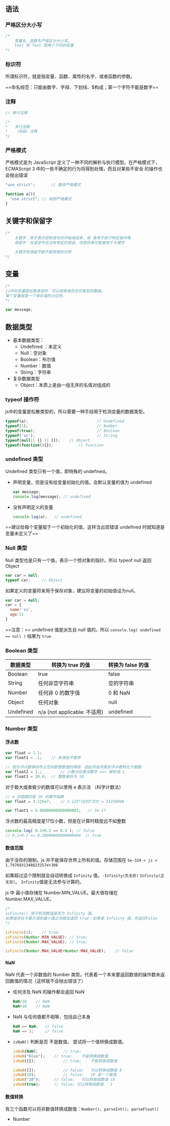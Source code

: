 ## 语法

### 严格区分大小写

```js
/*
	变量名、函数名严格区分大小写。
	text 和 Text 是两个不同的变量
*/
```

### 标识符

所谓标识符，就是指变量、函数、属性的名字，或者函数的参数。

==命名规范：只能由数字、字母、下划线、$构成；第一个字符不能是数字==

### 注释

```js
// 单行注释

/*
*	多行注释
*	（块级）注释
*/
```

### 严格模式

严格模式是为 JavaScript 定义了一种不同的解析与执行模型。在严格模式下，ECMAScript 3 中的一些不确定的行为将得到处理，而且对某些不安全 的操作也会抛出错误

```js
"use strict";		// 整体严格模式

function a(){
  "use strict";	// 局部严格模式
}
```

## 关键字和保留字

```js
/*
	关键字：用于表示控制语句的开始或结束，或 者用于执行特定操作等
	保留字：在语言中还没有特定的用途，但是将来可能被用于关键字
	
	关键字和保留字都不能用做标识符
*/
```

## 变量

```js
/*
js中的变量是松散类型的：可以用来保存任何类型的数据。
每个变量就是一个保存值的占位符。
*/

var message;
```



## 数据类型

+ 基本数据类型：
  + Undefined ：未定义
  + Null：空对象
  + Boolean：布尔值
  + Number：数值
  + String：字符串
+ 复杂数据类型
  + Object：本质上是由一组无序的名值对组成的



### typeof 操作符

js中的变量是松散类型的，所以需要一种手段用于检测变量的数据类型。

```js
typeof(a);								// Undefined	
typeof(1);								// Number
typeof(true);							// Boolean
typeof('ss');							// String
typeof(null|| {} || []);	// Object
typeof(function(){});			// function
```



### undefined 类型

Undefined 类型只有一个值，即特殊的 undefined。

+ 声明变量，但是没有给变量初始化的值。会默认变量的值为 undefined

  ```js
  var message;
  console.log(message);	// undefined
  ```

+ 没有声明定义的变量

  ```js
  console.log(a);	// undefined
  ```

==建议给每个变量赋于一个初始化的值，这样当出现错误 undefined 时就知道是变量未定义了==



### Null 类型

Null 类型也是只有一个值，表示一个控对象的指针。所以 typeof null 返回 Object

```js
var car = null;
typeof car;		// Object
```



如果定义的变量将来用于保存对象，建议将变量的初始值设为null。

```js
var car = null;
car = {
  name:'ss',
  age:11
}
```

==注意：== undefined 值是派生自 null 值的。所以 `console.log( undefined == null )`	结果为 `true`



### Boolean 类型

| 数据类型  | 转换为 true 的值             | 转换为 false 的值 |
| --------- | ---------------------------- | ----------------- |
| Boolean   | true                         | false             |
| String    | 任何非空字符串               | 空的字符串        |
| Number    | 任何非 0 的数字值            | 0 和 NaN          |
| Object    | 任何对象                     | null              |
| Undefined | n/a (not applicable: 不适用) | undefined         |



### Number 类型

#### 浮点数

```js
var float = 1.1;
var float1 = .1;	// 有效但不推荐

// 因为浮点数保存所占空间是整数值的两倍，因此将会将某些浮点数转化为整数
var float2 = 1.;		// 小数点后面没数字 ==> 解析成 1
var float3 = 10.0;	// 整数解析为 10	
```

对于极大或者极少的数值可以使用 e 表示法 （科学计数法）

```js
// e 后面跟的是 10 的幂中指数
var float = 3.125e7;	// 3.125*10的7次方 = 31250000

var flaot1 = 0.00000000000000003;	// 3e-17
```

浮点数的最高精度是17位小数，但是在计算时精度远不如整数

```js
console.log( 0.1+0.2 == 0.3 ); // false
// 0.1+0.2 == 0.30000000000000004  // true
```



#### 数值范围

由于没存的限制，js 并不能保存世界上所有的值。存储范围在 `5e-324 < js < 1.7976931348623157e+308`

如果超过这个限制就会自动转换成 `Infinity` 值。`-Infinity(负无穷)` `Infinity(正无穷)`。 `Infinity`值是无法参与计算的。

js 中 最小值存储在 Number.MIN_VALUE。最大值存储在 Number.MAX_VALUE。

```js
/*
isFinite() 用于检测数值是否为 Infinity 值。
如果值存在于最大值和最小值之间就会返回 true；如果是 Infinity 值，则返回false
*/ 

isFinite(1);	// true;
isFinite(Number.MIN_VALUE);	// true;
isFinite(Number.MAX_VALUE);	// true;

isFinite(Number.MAX_VALUE+Number.MAX_VALUE);	// false
```



#### NaN

NaN 代表一个非数值的 Number 类型。代表着一个本来要返回数值的操作数未返回数值的情况（这样就不会抛出错误了）

+ 任何涉及 NaN 的操作都会返回 NaN

  ```js
  NaN/10	// NaN
  NaN+10	// NaN
  ```

+ NaN 与任何值都不相等，包括自己本身

  ```js
  NaN == NaN;	// false
  NaN == 1;		// false
  ```

+ `isNaN()` 判断是否 不是数值。 尝试将一个值转换成数值。

  ```js
  isNaN(NaN);			// true;
  isNaN("blue");	// true;	不能转换成数值
  isNaN({});			// true;	不能转换成数值
  
  isNaN([]);			// false;	可以转换成数值 0
  isNaN(10);			// false;	10 是一个数值
  isNaN("10");		// false;	可以转换成数值 10
  isNaN(true);		// false; 可以转换成数值	1
  ```

  

#### 数值转换

有三个函数可以将非数值转换成数值：`Number()`、`parseInt()`、`parseFloat()`

+ Number

  